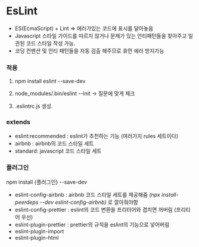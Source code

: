 # EsLint

-   ES(EcmaScript) + Lint => 에러가있는 코드에 표시를 달아놓음
-   Javascript 스타일 가이드를 따르지 않거나 문제가 있는 안티패턴들을 찾아주고 일관된 코드 스타일 작성 가능.
-   코딩 컨벤션 및 안티 패턴들을 자동 검출 해주므로 휴먼 에러 방지가능

### 적용

1. npm install eslint --save-dev

2. node_modules/.bin/eslint --init -> 질문에 맞게 체크

3. .eslintrc.js 생성.

### extends

-   eslint:recommended : eslint가 추천하는 기능 (여러가지 rules 세트이다)
-   airbnb : airbnb의 코드 스타일 세트
-   standard: javascript 코드 스타일 세트

### 플러그인

npm install {플러그인} --save-dev

-   eslint-config-airbnb : airbnb 코드 스타일 세트를 제공해줌 _(npx install-peerdeps --dev eslint-config-airbnb)_ 로 깔아줘야함
-   eslint-config-prettier : eslint의 코드 변환을 프리터어와 겹치면 꺼버림 (프리티어 우선)
-   eslint-plugin-prettier : prettier의 규칙을 eslint의 기능으로 넣어버림
-   eslint-plugin-import
-   eslint-plugin-html

